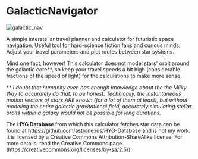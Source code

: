 # GalacticNavigator

![galactic_nav](https://user-images.githubusercontent.com/80536083/191112877-fd1e4861-c00a-403d-b310-30159c31b076.PNG)

A simple interstellar travel planner and calculator for futuristic space navigation. Useful tool for hard-science fiction fans and curious minds. Adjust your travel parameters and plot routes between star systems.

Mind one fact, however! This calculator does not model stars' orbit around the galactic core**, so keep your travel speeds a bit high (considerable fractions of the speed of light) for the calculations to make more sense. 

** *I doubt that humanity even has enough knowledge about the the Milky Way to accurately do that, to be honest. Technically, the instantaneous motion vectors of stars ARE known (for a lot of them at least), but without modeling the entire galactic gravitational field, accurately simulating stellar orbits within a galaxy would not be possible for long durations.*

The **HYG Database** from which this calculator fetches star data can be found at https://github.com/astronexus/HYG-Database and is not my work. It is licensed by a Creative Commons Attribution-ShareAlike license. For more details, read the Creative Commons page (https://creativecommons.org/licenses/by-sa/2.5/).

